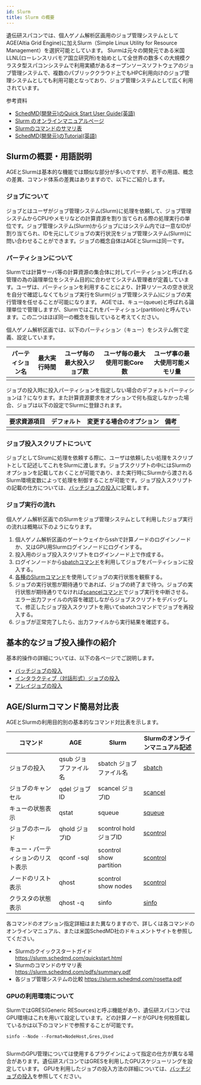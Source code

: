 ```yaml
---
id: Slurm
title: Slurm の概要
---
```


遺伝研スパコンでは、個人ゲノム解析区画用のジョブ管理システムとしてAGE(Altia Grid Engine)に加えSlurm（Simple Linux Utility for Resource Management）を選択可能としています。
Slurmは元々の開発元である米国LLNL(ローレンスリバモア国立研究所)を始めとして全世界の数多くの大規模クラスタ型スパコンシステムで利用実績があるオープンソースソフトウェアのジョブ管理システムで、複数のパブリッククラウド上でもHPC利用向けのジョブ管理システムとしても利用可能となっており、ジョブ管理システムとして広く利用されています。

参考資料

-  [SchedMD(開発元)のQuick Start User Guide(英語)](https://slurm.schedmd.com/quickstart.html)
- [Slurm のオンラインマニュアルページ](https://slurm.schedmd.com/man_index.html)
-  [Slurmのコマンドのサマリ表](https://slurm.schedmd.com/pdfs/summary.pdf)
-  [SchedMD(開発元)のTutorial(英語)](https://slurm.schedmd.com/tutorials.html)


## Slurmの概要・用語説明

AGEとSlurmは基本的な機能では類似な部分が多いのですが、若干の用語、概念の差異、コマンド体系の差異はありますので、以下にご紹介します。

### ジョブについて

ジョブとはユーザがジョブ管理システム(Slurm)に処理を依頼して、ジョブ管理システムからCPUやメモリなどの計算資源を割り当てられる際の処理実行の単位です。ジョブ管理システム(Slurm)からジョブにはシステム内では一意なIDが割り当てられ、IDを元にしてジョブの実行状況をジョブ管理システム(Slurm)に問い合わせることができます。ジョブの概念自体はAGEとSlurmは同一です。

### パーティションについて

Slurmでは計算サーバ等の計算資源の集合体に対してパーティションと呼ばれる管理の為の論理単位をシステム目的に合わせてシステム管理者が定義しています。ユーザは、パーティションを利用することにより、計算リソースの空き状況を自分で確認しなくてもジョブ実行をSlurm(ジョブ管理システム)にジョブの実行管理を任せることが可能になります。
AGEでは、キュー(queue)と呼ばれる論理単位で管理しますが、Slurmではこれをパーティション(partition)と呼んでいます。この二つはほぼ同一の概念を指していると考えてください。

個人ゲノム解析区画では、以下のパーティション（キュー）をシステム側で定義、設定しています。

|パーティション名|最大実行時間|ユーザ毎の最大投入ジョブ数|ユーザ毎の最大使用可能Core数|ユーザ事の最大使用可能メモリ量|
|---------|---------------|---------|-------|-------|
|         |               |

ジョブの投入時に投入パーティションを指定しない場合のデフォルトパーティションは？になります。また計算資源要求をオプションで何も指定しなかった場合、ジョブは以下の設定でSlurmに登録されます。

|要求資源項目|デフォルト|変更する場合のオプション|備考|
|-----------|---------|----------------------|---|
|             |       |                      |   |

### ジョブ投入スクリプトについて

ジョブとしてSlrumに処理を依頼する際に、ユーザは依頼したい処理をスクリプトとして記述してこれをSlurmに渡します。ジョブスクリプトの中にはSlurmのオプションを記載しておくことが可能であり、また実行時にSlurmから渡されるSlurm環境変数によって処理を制御することが可能です。ジョブ投入スクリプトの記載の仕方については、[バッチジョブの投入](/software/Slurm/batch_jobs.md)に記載します。


### ジョブ実行の流れ

個人ゲノム解析区画でのSlurmをジョブ管理システムとして利用したジョブ実行の流れは概略以下のようになります。

1. 個人ゲノム解析区画のゲートウェイからsshで計算ノードのログインノードか、又はGPU用Slurmログインノードにログインする。
2. 投入用のジョブ投入スクリプトをログインノード上で作成する。
3. ログインノードから[sbatchコマンド](/software/Slurm/batch_jobs#%E3%83%90%E3%83%83%E3%83%81%E3%82%B8%E3%83%A7%E3%83%96%E3%81%AE%E6%8A%95%E5%85%A5%E6%96%B9%E6%B3%95)を利用してジョブをパーティションに投入する。
4. [各種のSlurmコマンド](/software/Slurm/batch_jobs#ジョブの状態確認)を使用してジョブの実行状態を観察する。
5. ジョブの実行状態が期待通りであれば、ジョブの終了まで待つ。ジョブの実行状態が期待通りでなければ[scancelコマンド](/software/Slurm/batch_jobs#ジョブの削除)でジョブ実行を中断させる。エラー出力ファイルの内容を確認しながらジョブスクリプトをデバッグして、修正したジョブ投入スクリプトを用いてsbatchコマンドでジョブを再投入する。
6. ジョブが正常完了したら、出力ファイルから実行結果を確認する。


## 基本的なジョブ投入操作の紹介

基本的操作の詳細については、以下の各ページでご説明します。

- [バッチジョブの投入](software/Slurm/batch_jobs.md)
- [インタラクティブ（対話形式）ジョブの投入](/software/Slurm/interactive_jobs)
- [アレイジョブの投入](/software/Slurm/array_jobs)

## AGE/Slurmコマンド簡易対比表

AGEとSlurmの利用目的別の基本的なコマンド対比表を示します。

| コマンド| AGE|Slurm|Slurmのオンラインマニュアル記述|
|--------|-----|----|----|
|ジョブの投入| qsub ジョブファイル名 | sbatch ジョブファイル名 |[sbatch](https://slurm.schedmd.com/sbatch.html)  |
|ジョブのキャンセル| qdel ジョブID | scancel ジョブID|[scancel](https://slurm.schedmd.com/scancel.html)   |
|キューの状態表示|qstat |squeue| [squeue](https://slurm.schedmd.com/squeue.html)  |
|ジョブのホールド|qhold ジョブID|scontrol hold ジョブID|[scontrol](https://slurm.schedmd.com/scontrol.html)    |
|キュー・パーティションのリスト表示|qconf -sql | scontrol show partition | [scontrol](https://slurm.schedmd.com/scontrol.html)   |
|ノードのリスト表示| qhost |scontrol show nodes |[scontrol](https://slurm.schedmd.com/scontrol.html)    |
|クラスタの状態表示|qhost -q | sinfo | [sinfo](https://slurm.schedmd.com/sinfo.html)   |

各コマンドのオプション指定詳細はまた異なりますので、詳しくは各コマンドのオンラインマニュアル、または米国SchedMD社のドキュメントサイトを参照してください。

- Slurmのクイックスタートガイド https://slurm.schedmd.com/quickstart.html
- Slurmのコマンドのサマリ表　https://slurm.schedmd.com/pdfs/summary.pdf
- 各ジョブ管理システムの比較 https://slurm.schedmd.com/rosetta.pdf


### GPUの利用環境について

SlurmではGRES(Generic RESources)と呼ぶ機能があり、遺伝研スパコンではGPU環境はこれを用いて設定しています。どの計算ノードがGPUを何枚搭載しているかは以下のコマンドで参照することが可能です。

```
sinfo --Node --Format=NodeHost,Gres,Used


```
SlurmのGPU管理については使用するプラグインによって指定の仕方が異なる場合があります。遺伝研スパコンではGRESを利用したGPUスケジューリングを設定しています。
GPUを利用したジョブの投入方法の詳細については、[バッチジョブの投入](software/Slurm/batch_jobs.md#gpuを利用するジョブを実行する場合)を参照してください。


















